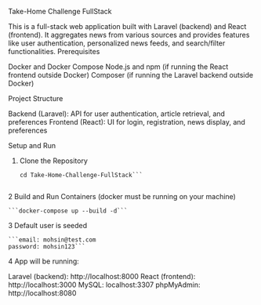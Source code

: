 Take-Home Challenge FullStack

This is a full-stack web application built with Laravel (backend) and React (frontend). It aggregates news from various sources and provides features like user authentication, personalized news feeds, and search/filter functionalities.
Prerequisites

Docker and Docker Compose
Node.js and npm (if running the React frontend outside Docker)
Composer (if running the Laravel backend outside Docker)

Project Structure

Backend (Laravel): API for user authentication, article retrieval, and preferences
Frontend (React): UI for login, registration, news display, and preferences

Setup and Run
1. Clone the Repository


    ```git clone https://github.com/mohsin-laeeque/Take-Home-Challenge-FullStack.git
    cd Take-Home-Challenge-FullStack```


2 Build and Run Containers (docker must be running on your machine)

    ```docker-compose up --build -d```

3 Default user is seeded 

    ```email: mohsin@test.com
    password: mohsin123```

4 App will be running:

Laravel (backend): http://localhost:8000
React (frontend): http://localhost:3000
MySQL: localhost:3307
phpMyAdmin: http://localhost:8080